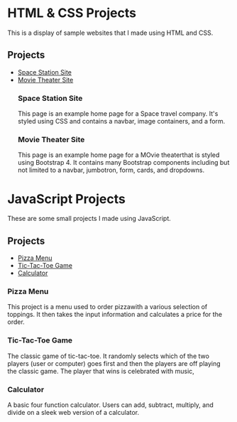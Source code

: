 # HTML & CSS Projects
This is a display of sample websites that I made using HTML and CSS.
## Projects
* [Space Station Site](https://github.com/JamesSanta/HTML-and-CSS-Projects/tree/main/Basic_HTML-and_CSS/Space%20Station%20Site)
* [Movie Theater Site](https://github.com/JamesSanta/HTML-and-CSS-Projects/tree/main/Basic_HTML-and_CSS/Movie%20Theater%20Site)
  ### Space Station Site
  This page is an example home page for a Space travel company. It's styled using CSS and contains a navbar, image containers, and a form.
  ### Movie Theater Site
  This page is an example home page for a MOvie theaterthat is styled using Bootstrap 4. It contains many Bootstrap components including but not limited to a navbar, jumbotron, form, cards, and dropdowns.
# JavaScript Projects
These are some small projects I made using JavaScript.
## Projects 
* [Pizza Menu](https://github.com/JamesSanta/JavaScript-Projects/tree/main/Basic%20JavaScript%20Projects/Pizza_Project)
* [Tic-Tac-Toe Game](https://github.com/JamesSanta/JavaScript-Projects/tree/main/Basic%20JavaScript%20Projects/TicTacToe)
* [Calculator](https://github.com/JamesSanta/JavaScript-Projects/tree/main/Basic%20JavaScript%20Projects/Calculator)
### Pizza Menu
This project is a menu used to order pizzawith a various selection of toppings. It then takes the input information and calculates a price for the order.
### Tic-Tac-Toe Game
The classic game of tic-tac-toe. It randomly selects which of the two players (user or computer) goes first and then the players are off playing the classic game. The player that wins is celebrated with music,
### Calculator
A basic four function calculator. Users can add, subtract, multiply, and divide on a sleek web version of a calculator.
